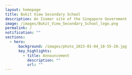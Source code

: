 ```yaml
---
layout: homepage
title: Bukit View Secondary School
description: An Isomer site of the Singapore Government
image: /images/Bukit_View_Secondary_School_logo.png
permalink: /
notification: ""
sections:
  - hero:
      background: /images/photo_2023-01-04_18-55-20.jpg
      key_highlights:
        - title: Announcement
          description: ""
          url: ""
---
```

